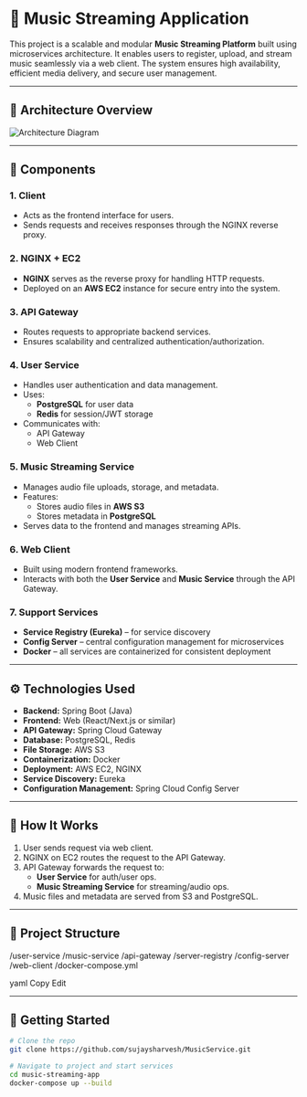 # 🎵 Music Streaming Application

This project is a scalable and modular **Music Streaming Platform** built using microservices architecture. It enables users to register, upload, and stream music seamlessly via a web client. The system ensures high availability, efficient media delivery, and secure user management.

---

## 📌 Architecture Overview

![Architecture Diagram](./Assets/MusicStreaming.excalidraw.png)

---

## 🧩 Components

### 1. **Client**
- Acts as the frontend interface for users.
- Sends requests and receives responses through the NGINX reverse proxy.

### 2. **NGINX + EC2**
- **NGINX** serves as the reverse proxy for handling HTTP requests.
- Deployed on an **AWS EC2** instance for secure entry into the system.

### 3. **API Gateway**
- Routes requests to appropriate backend services.
- Ensures scalability and centralized authentication/authorization.

### 4. **User Service**
- Handles user authentication and data management.
- Uses:
  - **PostgreSQL** for user data
  - **Redis** for session/JWT storage
- Communicates with:
  - API Gateway
  - Web Client

### 5. **Music Streaming Service**
- Manages audio file uploads, storage, and metadata.
- Features:
  - Stores audio files in **AWS S3**
  - Stores metadata in **PostgreSQL**
- Serves data to the frontend and manages streaming APIs.

### 6. **Web Client**
- Built using modern frontend frameworks.
- Interacts with both the **User Service** and **Music Service** through the API Gateway.

### 7. **Support Services**
- **Service Registry (Eureka)** – for service discovery
- **Config Server** – central configuration management for microservices
- **Docker** – all services are containerized for consistent deployment

---

## ⚙️ Technologies Used

- **Backend:** Spring Boot (Java)
- **Frontend:** Web (React/Next.js or similar)
- **API Gateway:** Spring Cloud Gateway
- **Database:** PostgreSQL, Redis
- **File Storage:** AWS S3
- **Containerization:** Docker
- **Deployment:** AWS EC2, NGINX
- **Service Discovery:** Eureka
- **Configuration Management:** Spring Cloud Config Server

---

## 🚀 How It Works

1. User sends request via web client.
2. NGINX on EC2 routes the request to the API Gateway.
3. API Gateway forwards the request to:
   - **User Service** for auth/user ops.
   - **Music Streaming Service** for streaming/audio ops.
4. Music files and metadata are served from S3 and PostgreSQL.

---

## 📁 Project Structure

/user-service
/music-service
/api-gateway
/server-registry
/config-server
/web-client
/docker-compose.yml

yaml
Copy
Edit

---

## 🏁 Getting Started

```bash
# Clone the repo
git clone https://github.com/sujaysharvesh/MusicService.git

# Navigate to project and start services
cd music-streaming-app
docker-compose up --build

